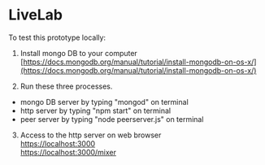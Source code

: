 # LiveLab

To test this prototype locally:  
1. Install mongo DB to your computer  
[https://docs.mongodb.org/manual/tutorial/install-mongodb-on-os-x/](https://docs.mongodb.org/manual/tutorial/install-mongodb-on-os-x/)

2. Run these three processes.  
  - mongo DB server by typing "mongod" on terminal  
  - http server by typing "npm start" on terminal  
  - peer server by typing "node peerserver.js" on terminal  

3. Access to the http server on web browser  
[https://localhost:3000](https://localhost:3000)  
[https://localhost:3000/mixer](https://localhost:3000/mixer)  